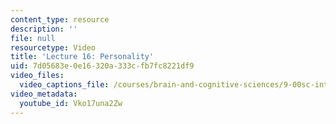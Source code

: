 ```yaml
---
content_type: resource
description: ''
file: null
resourcetype: Video
title: 'Lecture 16: Personality'
uid: 7d05683e-0e16-320a-333c-fb7fc8221df9
video_files:
  video_captions_file: /courses/brain-and-cognitive-sciences/9-00sc-introduction-to-psychology-fall-2011/personality/lecture-16-personality/Vko17una2Zw.vtt
video_metadata:
  youtube_id: Vko17una2Zw
---
```

